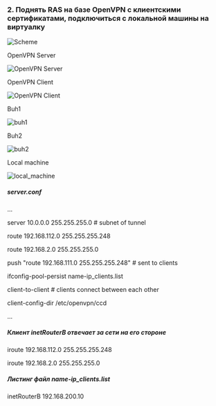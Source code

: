 ### 2. Поднять RAS на базе OpenVPN с клиентскими сертификатами, подключиться с локальной машины на виртуалку

![Scheme](https://github.com/kyourselfer/OTUS_LinuxAdmin201804/blob/master/lesson11_vpn/2/schem.jpeg)
                                                           
OpenVPN Server

![OpenVPN Server](https://github.com/kyourselfer/OTUS_LinuxAdmin201804/blob/master/lesson11_vpn/2/ovpn_server.gif)

OpenVPN Client

![OpenVPN Client](https://github.com/kyourselfer/OTUS_LinuxAdmin201804/blob/master/lesson11_vpn/2/ovpn_client.gif)

Buh1

![buh1](https://github.com/kyourselfer/OTUS_LinuxAdmin201804/blob/master/lesson11_vpn/2/buh1.gif)

Buh2

![buh2](https://github.com/kyourselfer/OTUS_LinuxAdmin201804/blob/master/lesson11_vpn/2/buh2.gif)

Local machine

![local_machine](https://github.com/kyourselfer/OTUS_LinuxAdmin201804/blob/master/lesson11_vpn/2/local_machine.gif)

##### server.conf
...

server 10.0.0.0 255.255.255.0 # subnet of tunnel

route 192.168.112.0 255.255.255.248

route 192.168.2.0 255.255.255.0

push "route 192.168.111.0 255.255.255.248" # sent to clients

ifconfig-pool-persist name-ip_clients.list

client-to-client # clients connect between each other

client-config-dir /etc/openvpn/ccd

...

##### Клиент inetRouterB отвечает за сети на его стороне
iroute 192.168.112.0 255.255.255.248

iroute 192.168.2.0 255.255.255.0
##### Листинг файл name-ip_clients.list
inetRouterB 192.168.200.10
